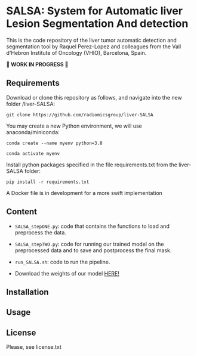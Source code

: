 # SALSA: System for Automatic liver Lesion Segmentation And detection

This is the code repository of the liver tumor automatic detection and segmentation tool by Raquel Perez-Lopez and colleagues from the Vall d'Hebron Institute of Oncology (VHIO), Barcelona, Spain.



**🚧 WORK IN PROGRESS 🚧**



## Requirements
Download or clone this repository as follows, and navigate into the new folder /liver-SALSA:

`git clone https://github.com/radiomicsgroup/liver-SALSA`

You may create a new Python environment, we will use anaconda/miniconda:

`conda create --name myenv python=3.8`

`conda activate myenv`

Install python packages specified in the file requirements.txt from the liver-SALSA folder:

`pip install -r requirements.txt`


A Docker file is in development for a more swift implementation

## Content
- `SALSA_stepONE.py`: code that contains the functions to load and preprocess the data.
- `SALSA_stepTWO.py`: code for running our trained model on the preprocessed data and to save and postprocess the final mask.
- `run_SALSA.sh`: code to run the pipeline.

- Download the weights of our model [HERE!](https://drive.google.com/file/d/1-OcpWwafshk51qnlUT-qQ1o_472A_14F/view?usp=sharing)

## Installation



## Usage



## License
Please, see license.txt
